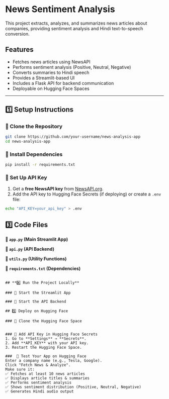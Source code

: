 # News Sentiment Analysis

This project extracts, analyzes, and summarizes news articles about companies, providing sentiment analysis and Hindi text-to-speech conversion.

## Features
- Fetches news articles using NewsAPI
- Performs sentiment analysis (Positive, Neutral, Negative)
- Converts summaries to Hindi speech
- Provides a Streamlit-based UI
- Includes a Flask API for backend communication
- Deployable on Hugging Face Spaces

---

## **1️⃣ Setup Instructions**

### **🔹 Clone the Repository**
```bash
git clone https://github.com/your-username/news-analysis-app
cd news-analysis-app
```

### **🔹 Install Dependencies**
```bash
pip install -r requirements.txt
```

### **🔹 Set Up API Key**
1. Get a **free NewsAPI key** from [NewsAPI.org](https://newsapi.org/).
2. Add the API key to Hugging Face Secrets (if deploying) or create a `.env` file:
```bash
echo "API_KEY=your_api_key" > .env
```

## **3️⃣ Code Files**

 **📌 `app.py` (Main Streamlit App)**

 **📌 `api.py` (API Backend)**

 **📌 `utils.py` (Utility Functions)**

 **📌 `requirements.txt` (Dependencies)**
```

## **4️⃣ Run the Project Locally**

### 🔹 Start the Streamlit App

### 🔹 Start the API Backend

## 5️⃣ Deploy on Hugging Face

### 🔹 Clone the Hugging Face Space


### 🔹 Add API Key in Hugging Face Secrets
1. Go to **Settings** → **Secrets**.
2. Add **API_KEY** with your API key.
3. Restart the Hugging Face Space.

###  🔹 Test Your App on Hugging Face
Enter a company name (e.g., Tesla, Google).
Click "Fetch News & Analyze".
Make sure it:
✅ Fetches at least 10 news articles
✅ Displays article titles & summaries
✅ Performs sentiment analysis
✅ Shows sentiment distribution (Positive, Neutral, Negative)
✅ Generates Hindi audio output
